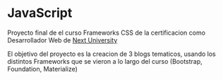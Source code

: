 # JavaScript
Proyecto final de el curso Frameworks CSS de la certificacion como Desarrollador Web de [Next University](https://nextu.com/)

El objetivo del proyecto es la creacion de 3 blogs tematicos, usando los distintos Frameworks que se
vieron a lo largo del curso (Bootstrap, Foundation, Materialize)
